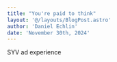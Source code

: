 ```yaml
---
title: "You're paid to think"
layout: '@/layouts/BlogPost.astro'
author: 'Daniel Echlin'
date: 'November 30th, 2024'
---
```


SYV ad experience